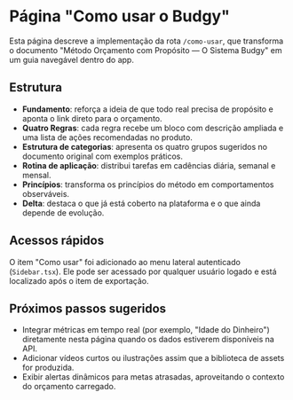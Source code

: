 # Página "Como usar o Budgy"

Esta página descreve a implementação da rota `/como-usar`, que transforma o documento "Método Orçamento com Propósito — O Sistema Budgy" em um guia navegável dentro do app.

## Estrutura

- **Fundamento**: reforça a ideia de que todo real precisa de propósito e aponta o link direto para o orçamento.
- **Quatro Regras**: cada regra recebe um bloco com descrição ampliada e uma lista de ações recomendadas no produto.
- **Estrutura de categorias**: apresenta os quatro grupos sugeridos no documento original com exemplos práticos.
- **Rotina de aplicação**: distribui tarefas em cadências diária, semanal e mensal.
- **Princípios**: transforma os princípios do método em comportamentos observáveis.
- **Delta**: destaca o que já está coberto na plataforma e o que ainda depende de evolução.

## Acessos rápidos

O item "Como usar" foi adicionado ao menu lateral autenticado (`Sidebar.tsx`). Ele pode ser acessado por qualquer usuário logado e está localizado após o item de exportação.

## Próximos passos sugeridos

- Integrar métricas em tempo real (por exemplo, "Idade do Dinheiro") diretamente nesta página quando os dados estiverem disponíveis na API.
- Adicionar vídeos curtos ou ilustrações assim que a biblioteca de assets for produzida.
- Exibir alertas dinâmicos para metas atrasadas, aproveitando o contexto do orçamento carregado.
